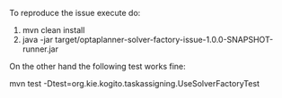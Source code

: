 To reproduce the issue execute do:

1) mvn clean install
2) java -jar target/optaplanner-solver-factory-issue-1.0.0-SNAPSHOT-runner.jar

On the other hand the following test works fine:

mvn test -Dtest=org.kie.kogito.taskassigning.UseSolverFactoryTest
